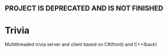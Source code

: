 ## PROJECT IS DEPRECATED AND IS NOT FINISHED

# Trivia
Multithreaded trivia server and client based on C#(front) and C++(back)
